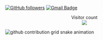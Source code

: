 [![GitHub followers](https://img.shields.io/github/followers/zfw-cv?label=Follow&style=social)](https://github.com/zfw-cv/?tab=follow)
[![Gmail Badge](https://img.shields.io/badge/-zhifengwang686@gmail.com-c14438?style=social&logo=Gmail&logoColor=red&link=mailto:zhifengwang686@gmail.com)](mailto:zhifengwang686@gmail.com)

<p align="center"> 
  Visitor count<br>
  <img src="https://profile-counter.glitch.me/zfw-cv/count.svg" />
</p>

<picture>
  <source media="(prefers-color-scheme: dark)" srcset="https://raw.githubusercontent.com/zfw-cv/zfw-cv/output/github-contribution-grid-snake-dark.svg">
  <source media="(prefers-color-scheme: light)" srcset="https://raw.githubusercontent.com/zfw-cv/zfw-cv/output/github-contribution-grid-snake.svg">
  <img alt="github contribution grid snake animation" src="https://raw.githubusercontent.com/zfw-cv/zfw-cv/output/github-contribution-grid-snake.svg">
</picture>

